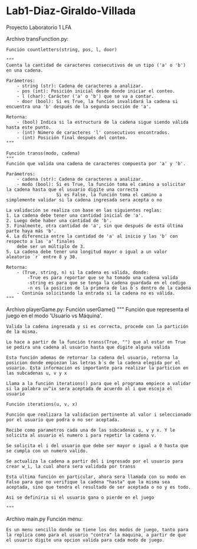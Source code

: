 # Lab1-Diaz-Giraldo-Villada
Proyecto Laboratorio 1 LFA

Archivo transFunction.py:

    Función countletters(string, pos, l, door)
    
    """
    Cuenta la cantidad de caracteres consecutivos de un tipo ('a' o 'b') en una cadena.

    Parámetros:
        - string (str): Cadena de caracteres a analizar.
        - pos (int): Posición inicial desde donde iniciar el conteo.
        - l (char): Carácter ('a' o 'b') que se va a contar.
        - door (bool): Si es True, la función invalidará la cadena si encuentra una 'b' después de la segunda sección de 'a'.

    Retorna:
        - (bool) Indica si la estructura de la cadena sigue siendo válida hasta este punto.
        - (int) Número de caracteres 'l' consecutivos encontrados.
        - (int) Posición final después del conteo.
    """

    Función transs(modo, cadena)
    """
    Función que valida una cadena de caracteres compuesta por 'a' y 'b'.

    Parámetros:
        - cadena (str): Cadena de caracteres a analizar.
        - modo (bool): Si es True, la función toma el camino a solicitar la cadena hasta que el usuario digite una correcta
                       Si es False, la función toma el camino a simplemente validar si la cadena ingresada sera acepta o no

    La validación se realiza con base en las siguientes reglas:
    1. La cadena debe tener una cantidad inicial de 'a'.
    2. Luego debe haber una cantidad de 'b'.
    3. Finalmente, otra cantidad de 'a', sin que después de esta última parte haya más 'b'.
    4. La diferencia entre la cantidad de 'a' al inicio y las 'b' con respecto a las 'a' finales
        debe ser un múltiplo de 3.
    5. La cadena debe tener una longitud mayor o igual a un valor aleatorio `r` entre 8 y 30.

    Retorna:
        - (True, string, n) si la cadena es válida, donde:
            -True es para reportar que se ha tomado una cadena valida
            -string es para que se tenga la cadena guardada en el codigo
            -n es la posicion de la primera de las b´s dentro de la cadena
        - Continúa solicitando la entrada si la cadena no es válida.
    """

Archivo playerGame.py:
    Función userGame()
    """
    Función que representa el juego en el modo 'Usuario vs Máquina'.

    Valida la cadena ingresada y si es correcta, procede con la partición de la misma.

    Lo hace a partir de la función transs(True, "") que al estar en True se pedira una cadena al usuario hasta que digite alguna valida

    Esta función ademas de retornar la cadena del usuario, retorna la posicion donde empiezan las letras b´s de la cadena elegida por el usuario. Esta informacion es importante para realizar la particion en las subcadenas u, v y x

    Llama a la función iterations() para que el programa empiece a validar si la palabra uv^ix sera aceptada de acuerdo al i que escoja el usuario

    Función iterations(u, v, x)

    Función que realizara la validacion pertinente al valor i seleccionado por el usuario que podra o no ser aceptada.

    Recibe como parametros cada una de las subcadenas u, v y x. Y le solicita al usuario el numero i para repetir la cadena v.

    Se solicita el i del usuario que debe ser mayor o igual a 0 hasta que se cumpla con un numero valido.

    Se actualiza la cadena a partir del i ingresado por el usuario para crear w_i, la cual ahora sera validada por transs

    Esta ultima función en particular, ahora sera llamada con su modo en Falso para que no verifique la cadena "hasta" que la misma sea aceptada, sino que tendra el resultado de ser aceptada o no y es todo.

    Asi se definiria si el usuario gana o pierde en el juego

    """

Archivo main.py
    Función menu:

    Es un menu sencillo donde se tiene los dos modos de juego, tanto para la replica como para el usuario "contra" la maquina, a partir de que el usuario digite una opcion valida para cada modo de juego.

